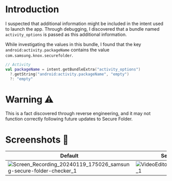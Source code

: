 # Introduction
I suspected that additional information might be included in the intent used to launch the app. Through debugging, I discovered that a bundle named `activity_options` is passed as this additional information.

While investigating the values in this bundle, I found that the key `android:activity.packageName` contains the value `com.samsung.knox.securefolder`.

```kotlin
// Activity
val packageName = intent.getBundleExtra("activity_options")
  ?.getString("android:activity.packageName", "empty")
  ?: "empty"
```

# Warning ⚠️
This is a fact discovered through reverse engineering, and it may not function correctly following future updates to Secure Folder.

# Screenshots 📱
|Default|Secure Folder|
|---|---|
|![Screen_Recording_20240119_175026_samsung-secure-folder-checker_1](https://github.com/workspace/SamsungSecureFolderChecker/assets/7759511/276de31b-dbbe-4eb8-a276-a6001479c310)|![VideoEditor_20240119_054935_1](https://github.com/workspace/SamsungSecureFolderChecker/assets/7759511/834c57e7-a278-4ad6-b0bf-ed54208d08f0)|
